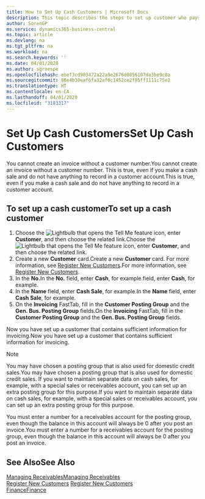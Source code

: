 ```yaml
---
title: How to Set Up Cash Customers | Microsoft Docs
description: This topic describes the steps to set up customer who pays in cash.
author: SorenGP
ms.service: dynamics365-business-central
ms.topic: article
ms.devlang: na
ms.tgt_pltfrm: na
ms.workload: na
ms.search.keywords: ''
ms.date: 04/01/2020
ms.author: sgroespe
ms.openlocfilehash: ebef3cd903472a22a9e2676d0856107da3be9c0a
ms.sourcegitcommit: 88e4b30eaf6fa32af0c1452ce2f85ff1111c75e2
ms.translationtype: HT
ms.contentlocale: en-CA
ms.lasthandoff: 04/01/2020
ms.locfileid: "3183317"
---
```

# <a name="set-up-cash-customers"></a><span data-ttu-id="9558f-103">Set Up Cash Customers</span><span class="sxs-lookup"><span data-stu-id="9558f-103">Set Up Cash Customers</span></span>
<span data-ttu-id="9558f-104">You cannot create an invoice without a customer number.</span><span class="sxs-lookup"><span data-stu-id="9558f-104">You cannot create an invoice without a customer number.</span></span> <span data-ttu-id="9558f-105">This is true, even if you make a cash sale and do not have anything to record in a customer account.</span><span class="sxs-lookup"><span data-stu-id="9558f-105">This is true, even if you make a cash sale and do not have anything to record in a customer account.</span></span>  

## <a name="to-set-up-a-cash-customer"></a><span data-ttu-id="9558f-106">To set up a cash customer</span><span class="sxs-lookup"><span data-stu-id="9558f-106">To set up a cash customer</span></span>  
1.  <span data-ttu-id="9558f-107">Choose the ![Lightbulb that opens the Tell Me feature](media/ui-search/search_small.png "Tell me what you want to do") icon, enter **Customer**, and then choose the related link.</span><span class="sxs-lookup"><span data-stu-id="9558f-107">Choose the ![Lightbulb that opens the Tell Me feature](media/ui-search/search_small.png "Tell me what you want to do") icon, enter **Customer**, and then choose the related link.</span></span>  
2.  <span data-ttu-id="9558f-108">Create a new **Customer** card.</span><span class="sxs-lookup"><span data-stu-id="9558f-108">Create a new **Customer** card.</span></span> <span data-ttu-id="9558f-109">For more information, see [Register New Customers](sales-how-register-new-customers.md).</span><span class="sxs-lookup"><span data-stu-id="9558f-109">For more information, see [Register New Customers](sales-how-register-new-customers.md).</span></span>
3.  <span data-ttu-id="9558f-110">In the **No.**</span><span class="sxs-lookup"><span data-stu-id="9558f-110">In the **No.**</span></span> <span data-ttu-id="9558f-111">field, enter **Cash**, for example.</span><span class="sxs-lookup"><span data-stu-id="9558f-111">field, enter **Cash**, for example.</span></span>  
4.  <span data-ttu-id="9558f-112">In the **Name** field, enter **Cash Sale**, for example.</span><span class="sxs-lookup"><span data-stu-id="9558f-112">In the **Name** field, enter **Cash Sale**, for example.</span></span>  
5.  <span data-ttu-id="9558f-113">On the **Invoicing** FastTab, fill in the **Customer Posting Group** and the **Gen. Bus. Posting Group** fields.</span><span class="sxs-lookup"><span data-stu-id="9558f-113">On the **Invoicing** FastTab, fill in the **Customer Posting Group** and the **Gen. Bus. Posting Group** fields.</span></span>  

 <span data-ttu-id="9558f-114">Now you have set up a customer that contains sufficient information for invoicing.</span><span class="sxs-lookup"><span data-stu-id="9558f-114">Now you have set up a customer that contains sufficient information for invoicing.</span></span>  

> [!NOTE]  
>  <span data-ttu-id="9558f-115">You may have chosen a posting group that is also used for domestic credit sales.</span><span class="sxs-lookup"><span data-stu-id="9558f-115">You may have chosen a posting group that is also used for domestic credit sales.</span></span> <span data-ttu-id="9558f-116">If you want to maintain separate data on cash sales, for example, with a special sales or receivables account, you can set up an extra posting group for this purpose.</span><span class="sxs-lookup"><span data-stu-id="9558f-116">If you want to maintain separate data on cash sales, for example, with a special sales or receivables account, you can set up an extra posting group for this purpose.</span></span>  
>   
>  <span data-ttu-id="9558f-117">You must enter a number for a receivables account for the posting group, even though the balance in this account will always be 0 after you post an invoice.</span><span class="sxs-lookup"><span data-stu-id="9558f-117">You must enter a number for a receivables account for the posting group, even though the balance in this account will always be 0 after you post an invoice.</span></span>  

## <a name="see-also"></a><span data-ttu-id="9558f-118">See Also</span><span class="sxs-lookup"><span data-stu-id="9558f-118">See Also</span></span>
[<span data-ttu-id="9558f-119">Managing Receivables</span><span class="sxs-lookup"><span data-stu-id="9558f-119">Managing Receivables</span></span>](receivables-manage-receivables.md)  
<span data-ttu-id="9558f-120">[Register New Customers](sales-how-register-new-customers.md)  </span><span class="sxs-lookup"><span data-stu-id="9558f-120">[Register New Customers](sales-how-register-new-customers.md)  </span></span>  
[<span data-ttu-id="9558f-121">Finance</span><span class="sxs-lookup"><span data-stu-id="9558f-121">Finance</span></span>](finance.md)  

